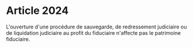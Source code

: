 # Article 2024

L'ouverture d'une procédure de sauvegarde, de redressement judiciaire ou de liquidation judiciaire au profit du fiduciaire n'affecte pas le patrimoine fiduciaire.